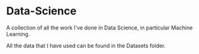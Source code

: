 # Data-Science
A collection of all the work I've done in Data Science, in particular Machine Learning.


All the data that I have used can be found in the Datasets folder.

